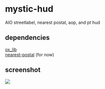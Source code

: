 # mystic-hud
AIO streetlabel, nearest postal, aop, and pt hud

## dependencies
[ox_lib](https://github.com/overextended/ox_lib) \
[nearest-postal](https://github.com/DevBlocky/nearest-postal) (for now)

## screenshot
![](https://cdn.discordapp.com/attachments/1139697716901978196/1146492983408066670/image.png)